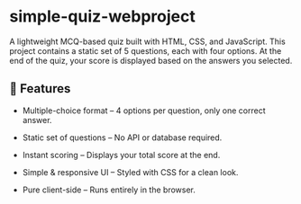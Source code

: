 # simple-quiz-webproject
A lightweight MCQ-based quiz built with HTML, CSS, and JavaScript.
This project contains a static set of 5 questions, each with four options.
At the end of the quiz, your score is displayed based on the answers you selected.
## 🎯 Features
- Multiple-choice format – 4 options per question, only one correct answer.

- Static set of questions – No API or database required.

- Instant scoring – Displays your total score at the end.

- Simple & responsive UI – Styled with CSS for a clean look.

- Pure client-side – Runs entirely in the browser.



